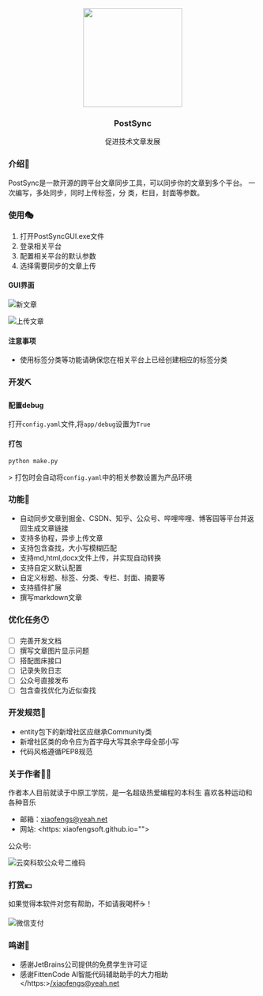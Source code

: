 <div align="center">
<img height="200" src="D:\Python\Projects\MyGitProjects\PostSync\static/imgs/logo.png" width="200"/>
<h3 align="center">
    PostSync
    </h3>
<p align="center">
        促进技术文章发展
    </p>
</div>

### 介绍📖

PostSync是一款开源的跨平台文章同步工具，可以同步你的文章到多个平台。
一次编写，多处同步，同时上传标签，分    类，栏目，封面等参数。  

### 使用🎭

1. 打开PostSyncGUI.exe文件
2. 登录相关平台
3. 配置相关平台的默认参数
4. 选择需要同步的文章上传

#### GUI界面

![新文章](D:\Python\Projects\MyGitProjects\PostSync\static/imgs/screenshot-write.png?=200x150)

![上传文章](D:\Python\Projects\MyGitProjects\PostSync\static/imgs/screenshot-upload.png?=200x150)

#### 注意事项

- 使用标签分类等功能请确保您在相关平台上已经创建相应的标签分类

### 开发⛏️

#### 配置debug

打开`config.yaml`文件,将`app/debug`设置为`True`

#### 打包

``` bash
python make.py
```

&gt; 打包时会自动将`config.yaml`中的相关参数设置为产品环境

### 功能📲

- 自动同步文章到掘金、CSDN、知乎、公众号、哔哩哔哩、博客园等平台并返回生成文章链接
- 支持多协程，异步上传文章
- 支持包含查找，大小写模糊匹配
- 支持md,html,docx文件上传，并实现自动转换
- 支持自定义默认配置
- 自定义标题、标签、分类、专栏、封面、摘要等
- 支持插件扩展
- 撰写markdown文章

### 优化任务🕐

- [ ] 完善开发文档
- [ ] 撰写文章图片显示问题
- [ ] 搭配图床接口
- [ ] 记录失败日志
- [ ] 公众号直接发布
- [ ] 包含查找优化为近似查找

### 开发规范📃

- entity包下的新增社区应继承Community类
- 新增社区类的命令应为首字母大写其余字母全部小写
- 代码风格遵循PEP8规范

### 关于作者👨‍💻

作者本人目前就读于中原工学院，是一名超级热爱编程的本科生
喜欢各种运动和各种音乐

- 邮箱：<xiaofengs@yeah.net>
- 网站: <https: xiaofengsoft.github.io="">

公众号:

![云奕科软公众号二维码](D:\Python\Projects\MyGitProjects\PostSync\static/imgs/official-account.jpg?=50x50)

### 打赏💴

如果觉得本软件对您有帮助，不如请我喝杯☕！

![微信支付](D:\Python\Projects\MyGitProjects\PostSync\static/imgs/reward-wechat.jpg?=50x50)

### 鸣谢🍻

- 感谢JetBrains公司提供的免费学生许可证
- 感谢FittenCode AI智能代码辅助助手的大力相助
</https:></xiaofengs@yeah.net>
